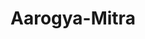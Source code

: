 # Aarogya-Mitra



<!-- import os
from pathlib import Path
import logging

logging.basicConfig(level=logging.INFO, format='[%(asctime)s]: %(message)s:')

list_of_files = [
    "src/__init__.py",
    "src/helper.py",
    "src/prompt.py",
    ".env",
    "setup.py",
    "app.py",
    "research/trials.ipynb",
    " test.py"
] 

for filepath in list_of_files:
     filepath = Path(filepath)
     filedir, filename = os.path.split(filepath)

     if filedir !="":
      os.makedirs(filedir, exist_ok=True)
      logging.info(f"Creating directory; {filedir} for the file: {filename}")


     if (not os.path.exists(filepath)) or (os.path.getsize(filepath) == 0):
        with open(filepath, "w") as f:
           pass
           logging.info(f"Creating empty file: {filepath}")


     else:
           logging.info(f"{filename} is already exists")       -->


<!-- from setuptools import find_packages, setup

setup(
    name = 'Generative AI Project',
    version= '0.0.0',
    author= 'Light',
    author_email= 'jaymahajan7595@gmail.com',
    packages= find_packages(),
    install_requires = []

) -->